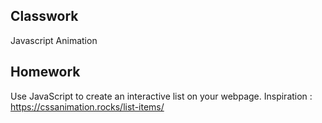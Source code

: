 ## Classwork
Javascript Animation

## Homework
Use JavaScript to create an interactive list on your webpage.
Inspiration : https://cssanimation.rocks/list-items/